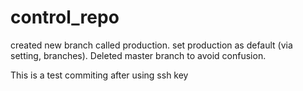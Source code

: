 # control_repo
created new branch called production. set production as default (via setting, branches). Deleted master branch to avoid confusion.

This is a test commiting after using ssh key 
